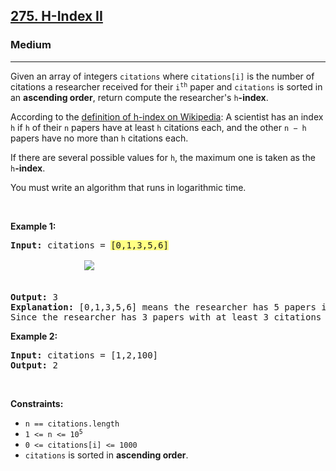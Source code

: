 <h2><a href="https://leetcode.com/problems/h-index-ii/">275. H-Index II</a></h2><h3>Medium</h3><hr><div style="user-select: auto;"><p style="user-select: auto;">Given an array of integers <code style="user-select: auto;">citations</code> where <code style="user-select: auto;">citations[i]</code> is the number of citations a researcher received for their <code style="user-select: auto;">i<sup style="user-select: auto;">th</sup></code> paper and <code style="user-select: auto;">citations</code>&nbsp;is sorted in an <strong style="user-select: auto;">ascending order</strong>, return compute the researcher's <code style="user-select: auto;">h</code><strong style="user-select: auto;">-index</strong>.</p>

<p style="user-select: auto;">According to the <a href="https://en.wikipedia.org/wiki/H-index" target="_blank" style="user-select: auto;">definition of h-index on Wikipedia</a>: A scientist has an index <code style="user-select: auto;">h</code> if <code style="user-select: auto;">h</code> of their <code style="user-select: auto;">n</code> papers have at least <code style="user-select: auto;">h</code> citations each, and the other <code style="user-select: auto;">n − h</code> papers have no more than <code style="user-select: auto;">h</code> citations each.</p>

<p style="user-select: auto;">If there are several possible values for <code style="user-select: auto;">h</code>, the maximum one is taken as the <code style="user-select: auto;">h</code><strong style="user-select: auto;">-index</strong>.</p>

<p style="user-select: auto;">You must write an algorithm that runs in logarithmic time.</p>

<p style="user-select: auto;">&nbsp;</p>
<p style="user-select: auto;"><strong style="user-select: auto;">Example 1:</strong></p>

<pre style="user-select: auto;"><strong style="user-select: auto;">Input:</strong> citations = <lighter data-id="lgt3275341447480895" data-unique-lighter-id="1" style="background-color: rgb(255, 255, 131); user-select: auto;">[0,1,3,5,6]</lighter><div class="liner-thread-icon FIRST owner HIDE" data-id="240827916" data-unique-lighter-id="1" id="lgt240827916" style="display: block; user-select: auto;">
              <img class="liner-thread-bubble" data-id="240827916" src="https://gcpstorage.getliner.com/liner-service-bucket/user_photo_default/color-1/P.jpg" style="user-select: auto;">
          </div>
<strong style="user-select: auto;">Output:</strong> 3
<strong style="user-select: auto;">Explanation:</strong> [0,1,3,5,6] means the researcher has 5 papers in total and each of them had received 0, 1, 3, 5, 6 citations respectively.
Since the researcher has 3 papers with at least 3 citations each and the remaining two with no more than 3 citations each, their h-index is 3.
</pre>

<p style="user-select: auto;"><strong style="user-select: auto;">Example 2:</strong></p>

<pre style="user-select: auto;"><strong style="user-select: auto;">Input:</strong> citations = [1,2,100]
<strong style="user-select: auto;">Output:</strong> 2
</pre>

<p style="user-select: auto;">&nbsp;</p>
<p style="user-select: auto;"><strong style="user-select: auto;">Constraints:</strong></p>

<ul style="user-select: auto;">
	<li style="user-select: auto;"><code style="user-select: auto;">n == citations.length</code></li>
	<li style="user-select: auto;"><code style="user-select: auto;">1 &lt;= n &lt;= 10<sup style="user-select: auto;">5</sup></code></li>
	<li style="user-select: auto;"><code style="user-select: auto;">0 &lt;= citations[i] &lt;= 1000</code></li>
	<li style="user-select: auto;"><code style="user-select: auto;">citations</code> is sorted in <strong style="user-select: auto;">ascending order</strong>.</li>
</ul>
</div>